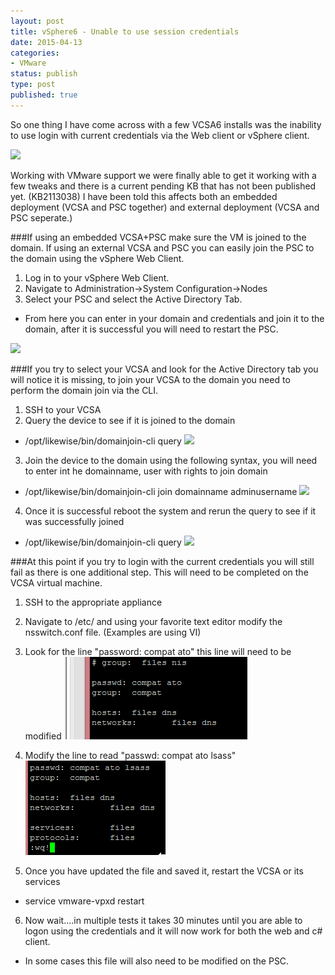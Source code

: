 ```yaml
---
layout: post
title: vSphere6 - Unable to use session credentials
date: 2015-04-13
categories:
- VMware
status: publish
type: post
published: true
---
```

So one thing I have come across with a few VCSA6 installs was the inability to use login with current credentials via the Web client or vSphere client.

![](/images/Screen-Shot-2015-04-13-at-10.57.41-AM.png)

Working with VMware support we were finally able to get it working with a few tweaks and there is a current pending KB that has not been published yet. (KB2113038) I have been told this affects both an embedded deployment (VCSA and PSC together) and external deployment (VCSA and PSC seperate.)

###If using an embedded VCSA+PSC make sure the VM is joined to the domain. If using an external VCSA and PSC you can easily join the PSC to the domain using the vSphere Web Client.

1. Log in to your vSphere Web Client.
2. Navigate to Administration->System Configuration->Nodes
3. Select your PSC and select the Active Directory Tab.
- From here you can enter in your domain and credentials and join it to the domain, after it is successful you will need to restart the PSC.

![](/images/Screen-Shot-2015-04-13-at-11.37.23-AM.png)

###If you try to select your VCSA and look for the Active Directory tab you will notice it is missing, to join your VCSA to the domain you need to perform the domain join via the CLI.

1. SSH to your VCSA
2. Query the device to see if it is joined to the domain
- /opt/likewise/bin/domainjoin-cli query
![](/images/Screen-Shot-2015-04-13-at-11.42.37-AM.png)
3. Join the device to the domain using the following syntax, you will need to enter int he domainname, user with rights to join domain
- /opt/likewise/bin/domainjoin-cli join domainname adminusername
![](/images/Screen-Shot-2015-04-13-at-11.43.31-AM.png)
4. Once it is successful reboot the system and rerun the query to see if it was successfully joined
- /opt/likewise/bin/domainjoin-cli query
![](/images/Screen-Shot-2015-04-13-at-11.43.45-AM.png)

###At this point if you try to login with the current credentials you will still fail as there is one additional step. This will need to be completed on the VCSA virtual machine.

1. SSH to the appropriate appliance
2. Navigate to /etc/ and using your favorite text editor modify the nsswitch.conf file. (Examples are using VI)
3. Look for the line "password: compat ato" this line will need to be modified
![](/images/Screen-Shot-2015-04-13-at-11.01.00-AM.png)
4. Modify the line to read "passwd: compat ato lsass"
![](/images/Screen-Shot-2015-04-13-at-11.02.20-AM.png)

5. Once you have updated the file and saved it, restart the VCSA or its services
- service vmware-vpxd restart
6. Now wait....in multiple tests it takes 30 minutes until you are able to logon using the credentials and it will now work for both the web and c# client.
- In some cases this file will also need to be modified on the PSC.
